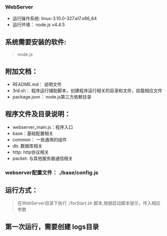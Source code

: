 ### WebServer

* 运行操作系统: linux-3.10.0-327.el7.x86_64
* 运行环境： node.js v4.4.5

## 系统需要安装的软件:
> node.js

## 附加文档：
* README.md： 说明文件
* 3rd.sh： 程序运行辅助脚本，创建程序运行相关的目录和文件，挂载相应文件
* package.json： node.js第三方依赖目录

## 程序文件及目录说明：
* webserver_main.js：程序入口
* base：基础配置相关
* common： 一些通用的组件
* db: 数据库相关
* http: http协议相关
* packet: 与其他服务器通信相关

### webserver配置文件： ./base/config.js

## 运行方式：
> 在WebServer目录下执行 ./forStart.sh 脚本,根据启动脚本提示，传入相应参数

## 第一次运行，需要创建 logs目录

